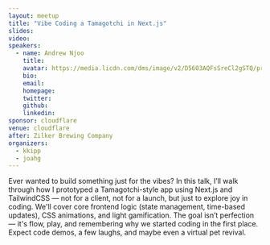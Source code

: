 ```yaml
---
layout: meetup
title: "Vibe Coding a Tamagotchi in Next.js"
slides: 
video:
speakers:
  - name: Andrew Njoo
    title: 
    avatar: https://media.licdn.com/dms/image/v2/D5603AQFsSreCl2gSTQ/profile-displayphoto-shrink_800_800/profile-displayphoto-shrink_800_800/0/1710358509687?e=1753920000&v=beta&t=f590cwSR3lZW-rKKx8k21ZCHBfNPMo3HgKU713RwpV4
    bio:
    email:
    homepage:
    twitter: 
    github: 
    linkedin: 
sponsor: cloudflare
venue: cloudflare
after: Zilker Brewing Company
organizers:
  - kkipp
  - joahg
---
```


Ever wanted to build something just for the vibes? In this talk, I’ll walk through how I prototyped a Tamagotchi-style app using Next.js and TailwindCSS — not for a client, not for a launch, but just to explore joy in coding. We'll cover core frontend logic (state management, time-based updates), CSS animations, and light gamification. The goal isn’t perfection — it's flow, play, and remembering why we started coding in the first place. Expect code demos, a few laughs, and maybe even a virtual pet revival.
